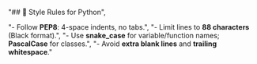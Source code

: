 "## 🎨 Style Rules for Python",

"- Follow **PEP8**: 4-space indents, no tabs.",
"- Limit lines to **88 characters** (Black format).",
"- Use **snake_case** for variable/function names; **PascalCase** for classes.",
"- Avoid **extra blank lines** and **trailing whitespace**."
